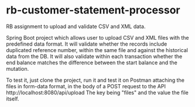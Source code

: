 # rb-customer-statement-processor
 RB assignment to upload and validate CSV and XML data.

Spring Boot project which allows user to upload CSV and XML files with the predefined data format. 
It will validate whether the records include duplicated reference number, within the same file and against the historical data from the DB.
It will also validate within each transaction whether the end balance matches the difference between the start balance and the mutation.

To test it, just clone the project, run it and test it on Postman attaching the files in form-data format, in the body of a POST request to the API http://localhost:8080/api/upload
The key being "files" and the value the file itself.
